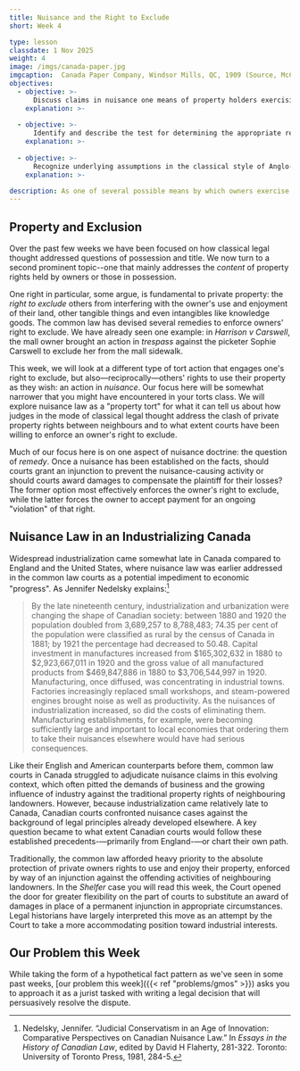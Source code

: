```yaml
---
title: Nuisance and the Right to Exclude
short: Week 4

type: lesson
classdate: 1 Nov 2025
weight: 4
image: /imgs/canada-paper.jpg
imgcaption:  Canada Paper Company, Windsor Mills, QC, 1909 (Source, McCord Museum, Montreal).
objectives:
  - objective: >-
      Discuss claims in nuisance one means of property holders exercising their right to exclude. 
    explanation: >-
      
  - objective: >-
      Identify and describe the test for determining the appropriate remedy in nuisance, while critically assessing whether or not this test helps us to consistently resolve a heavily contested legal issue. 
    explanation: >-
   
  - objective: >-
      Recognize underlying assumptions in the classical style of Anglo-Canadian legal thought as they manifest in judicial reasoning. 
    explanation: >-

description: As one of several possible means by which owners exercise their right to exclude others from their land, this week we examine the role of claims in nuisance and the challenging question of appropriate remedies. 
---
```


## Property and Exclusion

Over the past few weeks we have been focused on how classical legal thought addressed questions of possession and title. We now turn to a second prominent topic--one that mainly addresses the *content* of property rights held by owners or those in possession. 

One right in particular, some argue, is fundamental to private property: the *right to exclude* others from interfering with the owner's use and enjoyment of their land, other tangible things and even intangibles like knowledge goods. The common law has devised several remedies to enforce owners' right to exclude. We have already seen one example: in *Harrison v Carswell*, the mall owner brought an action in *trespass* against the picketer Sophie Carswell to exclude her from the mall sidewalk.

This week, we will look at a different type of tort action that engages one's right to exclude, but also—reciprocally—others' rights to use their property as they wish: an action in *nuisance*. Our focus here will be somewhat narrower that you might have encountered in your torts class. We will explore nuisance law as a "property tort" for what it can tell us about how judges in the mode of classical legal thought address the clash of private property rights between neighbours and to what extent courts have been willing to enforce an owner's right to exclude.

Much of our focus here is on one aspect of nuisance doctrine: the question of *remedy*. Once a nuisance has been established on the facts, should courts grant an injunction to prevent the nuisance-causing activity or should courts award damages to compensate the plaintiff for their losses? The former option most effectively enforces the owner's right to exclude, while the latter forces the owner to accept payment for an ongoing "violation" of that right.

## Nuisance Law in an Industrializing Canada

Widespread industrialization came somewhat late in Canada compared to England and the United States, where nuisance law was earlier addressed in the common law courts as a potential impediment to economic "progress". As Jennifer Nedelsky explains:[^nedelsky1981]

> By the late nineteenth century, industrialization and urbanization were changing the shape of Canadian society: between 1880 and 1920 the population doubled from 3,689,257 to 8,788,483; 74.35 per cent of the population were classified as rural by the census of Canada in 1881; by 1921 the percentage had decreased to 50.48. Capital investment in manufactures increased from $165,302,632 in 1880 to $2,923,667,011 in 1920 and the gross value of all manufactured products from $469,847,886 in 1880 to $3,706,544,997 in 1920. Manufacturing, once diffused, was concentrating in industrial towns. Factories increasingly replaced small workshops, and steam-powered engines brought noise as well as productivity. As the nuisances of industrialization increased, so did the costs of eliminating them. Manufacturing establishments, for example, were becoming sufficiently large and important to local economies that ordering them to take their nuisances elsewhere would have had serious consequences.

Like their English and American counterparts before them, common law courts in Canada struggled to adjudicate nuisance claims in this evolving context, which often pitted the demands of business and the growing influence of industry against the traditional property rights of neighbouring landowners. However, because industrialization came relatively late to Canada, Canadian courts confronted nuisance cases against the background of legal principles already developed elsewhere. A key question became to what extent Canadian courts would follow these established precedents-—primarily from England-—or chart their own path.

Traditionally, the common law afforded heavy priority to the absolute protection of private owners rights to use and enjoy their property, enforced by way of an injunction against the offending activities of neighbouring landowners. In the *Shelfer* case you will read this week, the Court opened the door for greater flexibility on the part of courts to substitute an award of damages in place of a permanent injunction in appropriate circumstances. Legal historians have largely interpreted this move as an attempt by the Court to take a more accommodating position toward industrial interests. 

## Our Problem this Week

While taking the form of a hypothetical fact pattern as we've seen in some past weeks, [our problem this week]({{< ref "problems/gmos" >}}) asks you to approach it as a jurist tasked with writing a legal decision that will persuasively resolve the dispute. 

[^nedelsky1981]: Nedelsky, Jennifer. “Judicial Conservatism in an Age of Innovation: Comparative Perspectives on Canadian Nuisance Law.” In *Essays in the History of Canadian Law*, edited by David H Flaherty, 281-322. Toronto: University of Toronto Press, 1981, 284-5.